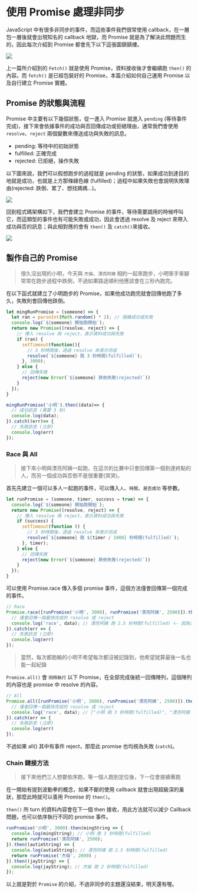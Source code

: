 

# 使用 Promise 處理非同步

JavaScript 中有很多非同步的事件，而這些事件我們很常使用 callback，在一層包一層後就會出現知名的 callback 地獄，而 Promise 就是為了解決此問題而生的，因此每次介紹到 Promise 都會先下以下這張圖鎮鎮樓。

![](https://firebasestorage.googleapis.com/v0/b/casper-de5d5.appspot.com/o/images%2Fblog%2F201712%2FE555E697-1EA5-460A-86BF-C640B2E568CF.png?alt=media&token=ab652109-4e45-4862-9ab3-b424922db2c8)

上一篇所介紹到的 `Fetch()` 就是使用 Promise，資料接收後才會繼續跑 `then()` 的內容。而 `fetch()` 是已經包裝好的 Promise，本篇介紹如何自己運用 Promise 以及自行建立 Promise 實體。

## Promise 的狀態與流程

Promise 中主要有以下幾個狀態，從一進入 Promise 就進入 `pending` (等待事件完成)，接下來會依據事件的成功與否回傳成功或拒絕理由，通常我們會使用 `resolve`、`reject` 兩個變數來傳送成功與失敗的訊息。

- pending: 等待中的初始狀態
- fulfilled: 正確完成
- rejected: 已拒絕，操作失敗

以下圖來說，我們可以假想跑步的過程就是 pending 的狀態，如果成功到達目的地就是成功，也就是上方那條綠色線 (fulfilled)；過程中如果失敗也會說明失敗理由(rejected: 跌倒、累了、想找媽媽...)。

![](https://firebasestorage.googleapis.com/v0/b/casper-de5d5.appspot.com/o/images%2Fblog%2F201712%2F18_ironman_cover_26.jpg?alt=media&token=581d4746-f732-4aa6-a218-da1519d039dc)

回到程式碼架構如下，我們會建立 Promise 的事件，等待需要調用的時候呼叫它，而這類型的事件也有可能失敗或成功，因此會透過 resolve 及 reject 來帶入成功與否的訊息；與此相對應的會有 `then()` 及 `catch()`來接收。

![](https://firebasestorage.googleapis.com/v0/b/casper-de5d5.appspot.com/o/images%2Fblog%2F201712%2F18_ironman_cover_26_2.jpg?alt=media&token=eda1364e-545a-4867-a7ca-4338065ee221)


## 製作自己的 Promise 

> 很久沒出現的小明，今天與 `杰倫`、`漂亮阿姨` 相約一起來跑步，小明笨手笨腳常常在跑步過程中跌倒，不過如果路途順利他應該會在三秒內跑完。

在以下函式就建立了小明跑步的 Promise，如果他成功跑完就會回傳他跑了多久，失敗則會回傳他跌倒。

```js
let mingRunPromise = (someone) => {
  let ran = parseInt(Math.random() * 2); // 隨機成功或失敗
  console.log(`${someone} 開始跑開始`);
  return new Promise((resolve, reject) => {
    // 傳入 resolve 與 reject，表示資料成功與失敗
    if (ran) {
      setTimeout(function(){
        // 3 秒時間後，透過 resolve 來表示完成
        resolve(`${someone} 跑 3 秒時間(fulfilled)`);
      }, 3000);
    } else {
      // 回傳失敗
      reject(new Error(`${someone} 跌倒失敗(rejected)`))
    }
  });
}

mingRunPromise('小明').then((data)=> {
  // 成功訊息 (需要 3 秒)
  console.log(data);
}).catch((err)=> {
  // 失敗訊息 (立即)
  console.log(err)
});
```

### Race 與 All

> 接下來小明與漂亮阿姨一起跑，在這次的比賽中只會回傳第一個到達終點的人，而另一個成功與否倒不是很重要(哭哭)。

首先先建立一個可以多人一起跑的事件，可以傳入`人`、`時間`、`是否成功` 等參數。

```js
let runPromise = (someone, timer, success = true) => {
  console.log(`${someone} 開始跑開始`);
  return new Promise((resolve, reject) => {
    // 傳入 resolve 與 reject，表示資料成功與失敗
    if (success) {
      setTimeout(function () {
        // 3 秒時間後，透過 resolve 來表示完成
        resolve(`${someone} 跑 ${timer / 1000} 秒時間(fulfilled)`);
      }, timer);
    } else {
      // 回傳失敗
      reject(new Error(`${someone} 跌倒失敗(rejected)`))
    }
  });
}
```

可以使用 Promise.race 傳入多個 promise 事件，這個方法僅會回傳第一個完成的事件。

```js
// Race
Promise.race([runPromise('小明', 3000), runPromise('漂亮阿姨', 2500)]).then((data) => {
  // 僅會回傳一個最快完成的 resolve 或 reject
  console.log('race', data); // 漂亮阿姨 跑 2.5 秒時間(fulfilled) <- 因為漂亮阿姨跑得快
}).catch(err => {
  // 失敗訊息 (立即)
  console.log(err)
});
```

> 當然，每次都跑輸的小明不希望每次都沒被記錄到，他希望就算最後一名也能一起紀錄

`Promise.all()` 會 `同時執行` 以下 Promise，在全部完成後統一回傳陣列，這個陣列的內容也是 promise 中 resolve 的內容。

```js
// All
Promise.all([runPromise('小明', 3000), runPromise('漂亮阿姨', 2500)]).then((data) => {
  // 僅會回傳一個最快完成的 resolve 或 reject
  console.log('race', data); // ["小明 跑 3 秒時間(fulfilled)", "漂亮阿姨 跑 2.5 秒時間(fulfilled)"]
}).catch(err => {
  // 失敗訊息 (立即)
  console.log(err)
});
```

不過如果 all() 其中有事件 reject，那麼此 promise 也均視為失敗 (`catch`)。

### Chain 鏈接方法

> 接下來他們三人想要依序跑，等一個人跑到定位後，下一位會接續著跑

在一開始有提到波動拳的概念，如果不斷的使用 callback 就會出現超級深的巢狀，那麼此時就可以善用 Promise 的 `then()`。

`then()` 所 turn 的資料內容會在下一個 then 接收，用此方法就可以減少 Callback 問題，也可以依序執行不同的 promise 事件。

```js
runPromise('小明', 3000).then(mingString => { 
  console.log(mingString); // 小明 跑 3 秒時間(fulfilled)
  return runPromise('漂亮阿姨', 2500);
}).then((autieString) => {
  console.log(autieString); // 漂亮阿姨 跑 2.5 秒時間(fulfilled)
  return runPromise('杰倫', 2000) ;
}).then((jayString) => {
  console.log(jayString); // 杰倫 跑 2 秒時間(fulfilled)
});
```

以上就是對於 `Promise` 的介紹，不過非同步的主題還沒結束，明天還有喔。
